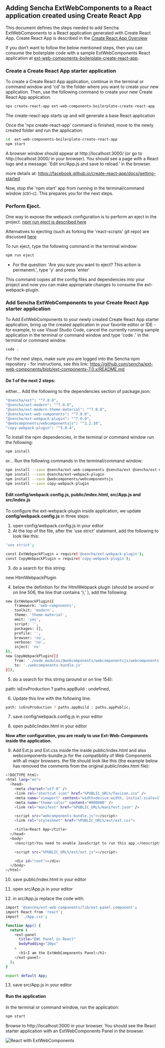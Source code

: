 
## Adding Sencha ExtWebComponents to a React application created using Create React App

This document defines the steps needed to add Sencha ExtWebComponents to a React application generated with Create React App. Create React App is described in the [Create React App Overview](https://facebook.github.io/create-react-app/)

If you don’t want to follow the below mentioned steps, then you can consume the boilerplate code with a sample ExtWebComponents React application at [ext-web-components-boilerplate-create-react-app](https://github.com/sencha/ext-web-components/tree/ext-components-7.0.x/packages/ext-web-components-boilerplate-create-react-app).

### Create a Create React App starter application

To create a Create React App application, continue in the terminal or command window and 'cd' to the folder where you want to create your new application.  Then, use the following command to create your new Create React App application.

```sh
npx create-react-app ext-web-components-boilerplate-create-react-app
```

The create-react-app starts up and will generate a base React application

Once the 'npx create-react-app' command is finished, move to the newly created folder and run the application:

```sh
cd  ext-web-components-boilerplate-create-react-app
npm start
```

A browser window should appear at http://localhost:3000/ (or go to http://localhost:3000/ in your browser).  You should see a page with a React logo and a message: 'Edit src/App.js and save to reload.' in the browser.

more details at: https://facebook.github.io/create-react-app/docs/getting-started

Now, stop the 'npm start' app from running in the terminal/command window (ctrl-c).  This prepares you for the next steps.

### Perform Eject.

One way to expose the webpack configuration is to perform an eject in the project. [npm run eject is described here](https://facebook.github.io/create-react-app/docs/available-scripts#npm-run-eject)

Alternatives to ejecting (such as forking the 'react-scripts' git repo) are discussed [here](https://facebook.github.io/create-react-app/docs/alternatives-to-ejecting)

To run eject, type the following command in the terminal window:

```sh
npm run eject
```

* For the question: 'Are you sure you want to eject? This action is permanent.', type 'y' and press 'enter'

This command copies all the config files and dependencies into your project and now you can make appropriate changes to consume the ext-webpack-plugin.

### Add Sencha ExtWebComponents to your Create React App starter application

To Add ExtWebComponents to your newly created Create React App starter application, bring up the created application in your favorite editor or IDE - for example, to use Visual Studio Code, cancel the currently running sample application in the terminal or command window and type 'code .' in the terminal or command window.

```sh
code .
```

For the next steps, make sure you are logged into the Sencha npm repository - for instructions, see this link: https://github.com/sencha/ext-web-components/blob/ext-components-7.0.x/README.md

#### Do 1 of the next 2 steps:

either...
Add the following to the dependencies section of package.json:

```sh
"@sencha/ext": "^7.0.0",
"@sencha/ext-modern": "^7.0.0",
"@sencha/ext-modern-theme-material": "^7.0.0",
"@sencha/ext-web-components": "^7.0.0",
"@sencha/ext-webpack-plugin": "^7.0.0",
"@webcomponents/webcomponentsjs": "^2.2.10",
"copy-webpack-plugin": "^5.0.4",
```

To install the npm dependencies, in the terminal or command window run the following:

```sh
npm install
```

or...
Run the following commands in the terminal/command window:

```sh
npm install --save @sencha/ext-web-components @sencha/ext @sencha/ext-modern @sencha/ext-modern-theme-material
npm install --save @sencha/ext-webpack-plugin
npm install --save @webcomponents/webcomponentsjs
npm install --save copy-webpack-plugin

```

#### Edit config/webpack.config.js, public/index.html, src/App.js and src/index.js

To configure the ext-webpack-plugin inside application, we update **config/webpack.config.js** in three steps:

1. open config/webpack.config.js in your editor
2. At the top of the file, after the 'use strict' statement, add the following to look like this:
```sh
'use strict';

const ExtWebpackPlugin = require('@sencha/ext-webpack-plugin');
const CopyWebpackPlugin = require('copy-webpack-plugin');
```

3. do a search for this string:

new HtmlWebpackPlugin


4. below the definition for the HtmlWebpack plugin (should be around or on line 506, the line that contains '),' ), add the following:

```sh
new ExtWebpackPlugin({
    framework: 'web-components',
    toolkit: 'modern',
    theme: 'theme-material',
    emit: 'yes',
    script: '',
    packages: [],
    profile: '',
    browser: 'no',
    verbose: 'no',
    inject: 'no'
}),
new CopyWebpackPlugin([{
    from: './node_modules/@webcomponents/webcomponentsjs/webcomponents-bundle.js',
    to: './webcomponents-bundle.js'
}]),
```

5. do a search for this string (around or on line 154):

path: isEnvProduction ? paths.appBuild : undefined,

6. Update this line with the following line:
```sh
path: isEnvProduction ? paths.appBuild : paths.appPublic,
```
7. save config/webpack.config.js in your editor

8. open public/index.html in your editor

**Now after configuration, you are ready to use Ext-Web-Components inside the application.**

9. Add Ext.js and Ext.css inside the inside public/index.html and also webcomponents-bundle.js for the compatibility of Web Components with all major browsers.  the file should look like this (the example below has removed the comments from the original public/index.html file):

```sh
<!DOCTYPE html>
<html lang="en">
  <head>
    <meta charset="utf-8" />
    <link rel="shortcut icon" href="%PUBLIC_URL%/favicon.ico" />
    <meta name="viewport" content="width=device-width, initial-scale=1" />
    <meta name="theme-color" content="#000000" />
    <link rel="manifest" href="%PUBLIC_URL%/manifest.json" />

    <script src="webcomponents-bundle.js"></script>
    <link rel="stylesheet" href="%PUBLIC_URL%/ext/ext.css">

    <title>React App</title>
  </head>
  <body>
    <noscript>You need to enable JavaScript to run this app.</noscript>

    <script src="%PUBLIC_URL%/ext/ext.js"></script>

    <div id="root"></div>
  </body>
</html>
```

10. save public/index.html in your editor

11. open src/App.js in your editor

12. in src/App.js replace the code with:

```sh
import '@sencha/ext-web-components/lib/ext-panel.component';
import React from 'react';
import './App.css';

function App() {
  return (
    <ext-panel
      title="EWC Panel in React"
      bodyPadding="20px"
    >
      <h1>I am the ExtWebComponents Panel</h1>
    </ext-panel>
  );
}

export default App;
```

13. save src/App.js in your editor

#### Run the application

In the terminal or command window, run the application:

```sh
npm start
```

Browse to http://localhost:3000 in your browser.  You should see the React starter application with an ExtWebComponents Panel in the browser.

![React with ExtWebComponents](React.png)

